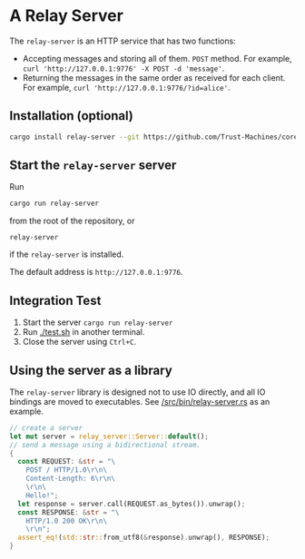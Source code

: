 # A Relay Server

The `relay-server` is an HTTP service that has two functions:

- Accepting messages and storing all of them. `POST` method. 
  For example, `curl 'http://127.0.0.1:9776' -X POST -d 'message'`. 
- Returning the messages in the same order as received for each client. 
  For example, `curl 'http://127.0.0.1:9776/?id=alice'`. 

## Installation (optional)

```sh
cargo install relay-server --git https://github.com/Trust-Machines/core-eng
```

## Start the `relay-server` server

Run

```sh
cargo run relay-server 
```

from the root of the repository, or

```
relay-server
```

if the `relay-server` is installed.

The default address is `http://127.0.0.1:9776`.

## Integration Test

1. Start the server `cargo run relay-server`
2. Run [./test.sh](./test.sh) in another terminal.
3. Close the server using `Ctrl+C`.

## Using the server as a library

The `relay-server` library is designed not to use IO directly, and all IO bindings are moved to executables. See [/src/bin/relay-server.rs](/src/bin/relay-server.rs) as an example.

```rust
// create a server
let mut server = relay_server::Server::default();
// send a message using a bidirectional stream.
{
  const REQUEST: &str = "\
    POST / HTTP/1.0\r\n\
    Content-Length: 6\r\n\
    \r\n\
    Hello!";
  let response = server.call(REQUEST.as_bytes()).unwrap();
  const RESPONSE: &str = "\
    HTTP/1.0 200 OK\r\n\
    \r\n";
  assert_eq!(std::str::from_utf8(&response).unwrap(), RESPONSE);
}
```
